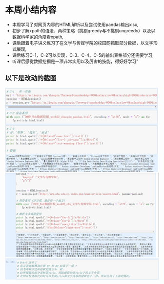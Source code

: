 # 本周小结内容  
* 本周学习了对网页内容的HTML解析以及尝试使用pandas输出xlsx,  
* 初步了解xpath的语法、两种策略（挑剔greedy与不挑剔ungreedy）以及以数据科学家的角度看xpath,  
* 课后跟着电子讲义练习了在文学与传媒学院的校园网抓取部分数据，以文字形式展现,  
* 课后练习C-1，C-2可以实现，C-3、C-4、C-5的输出表格部分还需要学习,  
* 听课后感觉数据挖掘是一项非常实用以及厉害的技能，得好好学习"  
## 以下是改动的截图
![改动1](week02/img/change01.png)
![改动2](week02/img/change02.png)
![改动3](week02/img/change03.png)
